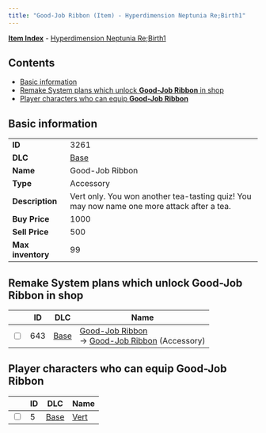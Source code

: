 ```yaml
---
title: "Good-Job Ribbon (Item) - Hyperdimension Neptunia Re;Birth1"
---
```


[**Item Index**](/neptunia/rb1/item/index.html) - [Hyperdimension Neptunia Re;Birth1](/neptunia/rb1)

## Contents

- [Basic information](#basic-information)
- [Remake System plans which unlock **Good-Job Ribbon** in shop](#remake-system-plans-which-unlock-good-job-ribbon-in-shop)
- [Player characters who can equip **Good-Job Ribbon**](#player-characters-who-can-equip-good-job-ribbon)

## Basic information

|   |   |
| -- | -- |
| **ID** | 3261 |
| **DLC** | [Base](/neptunia/rb1/dlc/1-base.html) |
| **Name** | Good-Job Ribbon |
| **Type** | Accessory |
| **Description** | Vert only. You won another tea-tasting quiz! You may now name one more attack after a tea. |
| **Buy Price** | 1000 |
| **Sell Price** | 500 |
| **Max inventory** | 99 |

## Remake System plans which unlock **Good-Job Ribbon** in shop

|    | ID | DLC | Name |
| -- | -- | --- | ---- |
| <input type="checkbox" id="rb1-remake-1-643" class="trackbox" /> | 643 | [Base](/neptunia/rb1/dlc/1-base.html) | [Good-Job Ribbon](/neptunia/rb1/remake/1-643-good-job-ribbon.html)<br />→ [Good-Job Ribbon](/neptunia/rb1/item/1-3261-good-job-ribbon.html) (Accessory) |

## Player characters who can equip **Good-Job Ribbon**

|    | ID | DLC | Name |
| -- | -- | --- | ---- |
| <input type="checkbox" id="rb1-player-1-5" class="trackbox" /> | 5 | [Base](/neptunia/rb1/dlc/1-base.html) | [Vert](/neptunia/rb1/player/1-5-vert.html) |